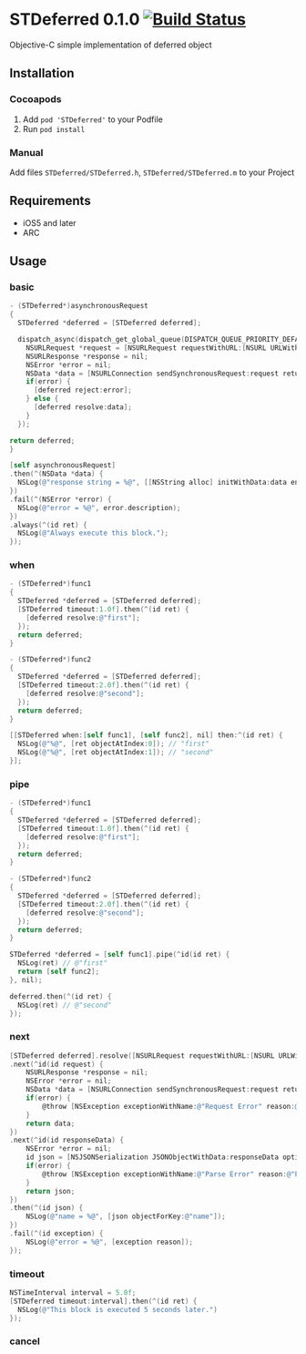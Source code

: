 # STDeferred 0.1.0 [![Build Status](https://travis-ci.org/saiten/STDeferred.png?branch=master)](https://travis-ci.org/saiten/STDeferred)

Objective-C simple implementation of deferred object

## Installation

### Cocoapods

1. Add `pod 'STDeferred'` to your Podfile
2. Run `pod install`

### Manual

Add files `STDeferred/STDeferred.h`, `STDeferred/STDeferred.m` to your Project

## Requirements

- iOS5 and later
- ARC

## Usage

### basic

```objectivec
- (STDeferred*)asynchronousRequest
{
  STDeferred *deferred = [STDeferred deferred];

  dispatch_async(dispatch_get_global_queue(DISPATCH_QUEUE_PRIORITY_DEFAULT, 0), ^{
    NSURLRequest *request = [NSURLRequest requestWithURL:[NSURL URLWithString:@"http://example.com/data.json"]];
    NSURLResponse *response = nil;
    NSError *error = nil;
    NSData *data = [NSURLConnection sendSynchronousRequest:request returningResponse:&response error:&error];
    if(error) {
      [deferred reject:error];
    } else {
      [deferred resolve:data];
    }
  });  

return deferred;
}

[self asynchronousRequest]
.then(^(NSData *data) {
  NSLog(@"response string = %@", [[NSString alloc] initWithData:data encoding:NSUTF8StringEncoding]);
})
.fail(^(NSError *error) {
  NSLog(@"error = %@", error.description);
})
.always(^(id ret) {
  NSLog(@"Always execute this block.");
});
```

### when

```objectivec
- (STDeferred*)func1
{
  STDeferred *deferred = [STDeferred deferred];
  [STDeferred timeout:1.0f].then(^(id ret) {
    [deferred resolve:@"first"];
  });
  return deferred;  
}

- (STDeferred*)func2
{
  STDeferred *deferred = [STDeferred deferred];
  [STDeferred timeout:2.0f].then(^(id ret) {
    [deferred resolve:@"second"];
  });
  return deferred;  
}

[[STDeferred when:[self func1], [self func2], nil] then:^(id ret) {
  NSLog(@"%@", [ret objectAtIndex:0]); // "first"
  NSLog(@"%@", [ret objectAtIndex:1]); // "second"
}];
```

### pipe

```objectivec
- (STDeferred*)func1
{
  STDeferred *deferred = [STDeferred deferred];
  [STDeferred timeout:1.0f].then(^(id ret) {
    [deferred resolve:@"first"];
  });
  return deferred;  
}

- (STDeferred*)func2
{
  STDeferred *deferred = [STDeferred deferred];
  [STDeferred timeout:2.0f].then(^(id ret) {
    [deferred resolve:@"second"];
  });
  return deferred;  
}

STDeferred *deferred = [self func1].pipe(^id(id ret) {
  NSLog(ret) // @"first"
  return [self func2];
}, nil);

deferred.then(^(id ret) {
  NSLog(ret) // @"second"
});
```

### next

```objectivec
[STDeferred deferred].resolve([NSURLRequest requestWithURL:[NSURL URLWithString:@"http://example.com/data.json"]])
.next(^id(id request) {
    NSURLResponse *response = nil;
    NSError *error = nil;
    NSData *data = [NSURLConnection sendSynchronousRequest:request returningResponse:&response error:&error];
    if(error) {
        @throw [NSException exceptionWithName:@"Request Error" reason:@"Request Error" userInfo:nil];
    }
    return data;
})
.next(^id(id responseData) {
    NSError *error = nil;
    id json = [NSJSONSerialization JSONObjectWithData:responseData options:NSJSONReadingAllowFragments error:&error];
    if(error) {
        @throw [NSException exceptionWithName:@"Parse Error" reason:@"Parse Error" userInfo:nil];
    }
    return json;
})
.then(^(id json) {
    NSLog(@"name = %@", [json objectForKey:@"name"]);
})
.fail(^(id exception) {
    NSLog(@"error = %@", [exception reason]);
});
```

### timeout

```objectivec
NSTimeInterval interval = 5.0f;
[STDeferred timeout:interval].then(^(id ret) {
  NSLog(@"This block is executed 5 seconds later.")
});
```

### cancel


